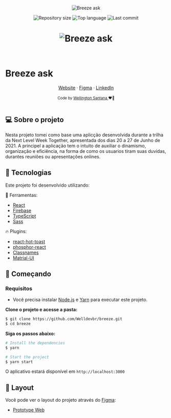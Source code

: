 <p align="center">
  <img alt="Breeze ask" src="https://github.com/Welldevbr/breeze-ask/blob/master/src/assets/Logo.svg">
</p>

<p align="center">
  <img alt="Repository size" src="https://img.shields.io/github/repo-size/Welldevbr/breeze">
  <img alt="Top language" src="https://img.shields.io/github/languages/top/Welldevbr/breeze">
  <img alt="Last commit" src="https://img.shields.io/github/last-commit/Welldevbr/breeze">
</p>

<h1 align="center">
    <img alt="Breeze ask" title="breezeask" src="https://github.com/Welldevbr/breeze-ask/blob/master/src/assets/cover.svg" />
</h1>

<br>

# Breeze ask

<div align="center">
<a href="https://breeze-ask.web.app/" target="_blank" alt="demonstração do app">Website</a> 
<span> · </span>
<a href="https://www.figma.com/file/d2RGdu9D8FLoSJhH39j6tf/Breeze-Asks?node-id=0%3A1">Figma</a> 
<span> · </span>
<a href="https://www.linkedin.com/in/wellington-santana-b616991b8/">LinkedIn</a>
</div>
<br />
<div align="center">
  <sub>Code by <a href="https://www.linkedin.com/in/wellington-santana-b616991b8/">Wellington Santana </a> ❤️👋</sub>
</div>
<br />

## 💻 Sobre o projeto

Nesta projeto tomei como base uma aplicção desenvolvida durante a trilha da Next Level Week Together, apresentada dos dias 20 a 27 de Junho de 2021. A principel a aplicação tem o intuito de auxiliar o dinamismo, organização e eficiência, na forma de como os usuarios tiram suas duvidas, durantes reuniões ou apresentações onlines.

## 🧪 Tecnologias

Este projeto foi desenvolvido utilizando:

🎯 Ferramentas:
- [React](https://reactjs.org)
- [Firebase](https://firebase.google.com/)
- [TypeScript](https://www.typescriptlang.org/)
- [Sass](https://sass.com/)

🔥 Plugins:
- [react-hot-toast](https://github.com/timolins/react-hot-toast)
- [phosphor-react](https://github.com/phosphor-icons/phosphor-react)
- [Classnames](https://github.com/JedWatson/classnames)
- [Matrial-UI](https://github.com/mui/material-ui)
## 🚀 Começando

### Requisitos

- Você precisa instalar [Node.js](https://nodejs.org/en/download/) e [Yarn](https://yarnpkg.com/) para executar este projeto.

**Clone o projeto e acesse a pasta:**

```bash
$ git clone https://github.com/Welldevbr/breeze.git
$ cd breeze
```

**Siga os passos abaixo:**
```bash
# Install the dependencies
$ yarn

# Start the project
$ yarn start
```
O aplicativo estará disponível em `http://localhost:3000`

## 🎨 Layout

Você pode ver o layout do projeto através do [Figma](http://figma.com/):

- [Prototype Web](https://www.figma.com/file/rgNLDQE5dlwJriJTB8tn11/Letmeask) 

